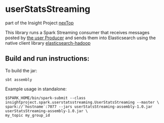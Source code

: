 # userStatsStreaming

part of the Insight Project [nexTop](https://github.com/rentzso/nextop)

This library runs a Spark Streaming consumer that receives messages posted by [the user Producer](https://github.com/rentzso/simulatedUser) and sends them into Elasticsearch using the native client library [elasticsearch-hadoop](https://github.com/elastic/elasticsearch-hadoop)

## Build and run instructions:
To build the jar:
```
sbt assembly
```

Example usage in standalone:
```
$SPARK_HOME/bin/spark-submit --class insightproject.spark.userstatsstreaming.UserStatsStreaming --master \
spark://`hostname`:7077 --jars userStatsStreaming-assembly-1.0.jar userStatsStreaming-assembly-1.0.jar \
my_topic my_group_id
```

